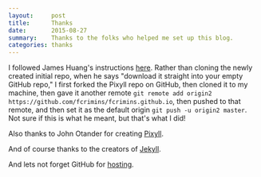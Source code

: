 ```yaml
---
layout:     post
title:      Thanks
date:       2015-08-27
summary:    Thanks to the folks who helped me set up this blog.
categories: thanks
---
```


I followed James Huang's instructions [here](http://www.growthalytics.com/programming/2015/07/19/setting-up-your-own-blog).   Rather than cloning the newly created initial repo, when he says "download it straight into your empty GitHub repo," I first forked the Pixyll repo on GitHub, then cloned it to my machine, then gave it another remote `git remote add origin2 https://github.com/fcrimins/fcrimins.github.io`, then pushed to that remote,  and then set it as the default origin `git push -u origin2 master`.   Not sure if this is what he meant, but that's what I did!

Also thanks to John Otander for creating [Pixyll](https://github.com/johnotander/pixyll).

And of course thanks to the creators of [Jekyll](http://jekyllrb.com).

And lets not forget GitHub for [hosting](https://pages.github.com/).

